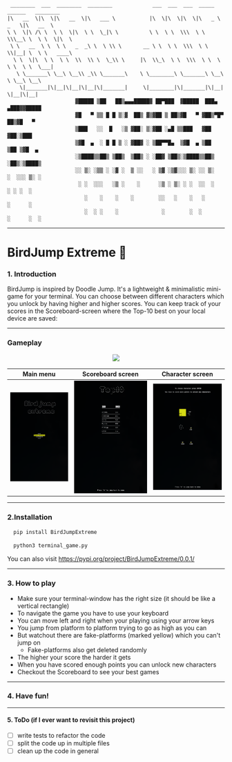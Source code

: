 ```
 ________  ___  ________  ________             ___  ___  ___  _____ ______   ________      
|\   __  \|\  \|\   __  \|\   ___ \           |\  \|\  \|\  \|\   _ \  _   \|\   __  \     
\ \  \|\ /\ \  \ \  \|\  \ \  \_|\ \          \ \  \ \  \\\  \ \  \\\__\ \  \ \  \|\  \    
 \ \   __  \ \  \ \   _  _\ \  \ \\ \       __ \ \  \ \  \\\  \ \  \\|__| \  \ \   ____\   
  \ \  \|\  \ \  \ \  \\  \\ \  \_\\ \     |\  \\_\  \ \  \\\  \ \  \    \ \  \ \  \___|   
   \ \_______\ \__\ \__\\ _\\ \_______\    \ \________\ \_______\ \__\    \ \__\ \__\      
    \|_______|\|__|\|__|\|__|\|_______|     \|________|\|_______|\|__|     \|__|\|__|                                                                                                   
                      ▓█████ ▒██   ██▒▄▄▄█████▓ ██▀███  ▓█████  ███▄ ▄███▓▓█████ 
                      ▓█   ▀ ▒▒ █ █ ▒░▓  ██▒ ▓▒▓██ ▒ ██▒▓█   ▀ ▓██▒▀█▀ ██▒▓█   ▀ 
                      ▒███   ░░  █   ░▒ ▓██░ ▒░▓██ ░▄█ ▒▒███   ▓██    ▓██░▒███   
                      ▒▓█  ▄  ░ █ █ ▒ ░ ▓██▓ ░ ▒██▀▀█▄  ▒▓█  ▄ ▒██    ▒██ ▒▓█  ▄ 
                      ░▒████▒▒██▒ ▒██▒  ▒██▒ ░ ░██▓ ▒██▒░▒████▒▒██▒   ░██▒░▒████▒
                      ░░ ▒░ ░▒▒ ░ ░▓ ░  ▒ ░░   ░ ▒▓ ░▒▓░░░ ▒░ ░░ ▒░   ░  ░░░ ▒░ ░
                       ░ ░  ░░░   ░▒ ░    ░      ░▒ ░ ▒░ ░ ░  ░░  ░      ░ ░ ░  ░
                         ░    ░    ░    ░        ░░   ░    ░   ░      ░      ░   
                         ░  ░ ░    ░              ░        ░  ░       ░      ░  ░

```
---
# BirdJump Extreme 🦅


### 1. Introduction
BirdJump is inspired by Doodle Jump. It's a lightweight & minimalistic mini-game for your terminal. You can choose between different characters which you unlock by 
having higher and higher scores. You can keep track of your scores in the Scoreboard-screen where the Top-10 best on your local device are saved:

---
### Gameplay
<p align="center">
  <img src="https://media.giphy.com/media/B4clywyscqmyL6PMQp/giphy.gif" />
</p>

Main menu                  | Scoreboard screen          | Character screen 
:-------------------------:|:-------------------------:|:-------------------------:
![](./images/Main_menu.png)|![](./images/Scoreboard.png)|![](./images/Character_menu.png)

---
### 2.Installation
```bash
  pip install BirdJumpExtreme
```

```bash
  python3 terminal_game.py
```
You can also visit https://pypi.org/project/BirdJumpExtreme/0.0.1/

---
### 3. How to play
* Make sure your terminal-window has the right size (it should be like a vertical rectangle)
* To navigate the game you have to use your keyboard
* You can move left and right when your playing using your arrow keys
* You jump from platform to platform trying to go as high as you can
* But watchout there are fake-platforms (marked yellow) which you can't jump on
  * Fake-platforms also get deleted randomly
* The higher your score the harder it gets
* When you have scored enough points you can unlock new characters
* Checkout the Scoreboard to see your best games
---
### 4. Have fun!
---
#### 5. ToDo (if I ever want to revisit this project)
- [ ] write tests to refactor the code
- [ ] split the code up in multiple files
- [ ] clean up the code in general
